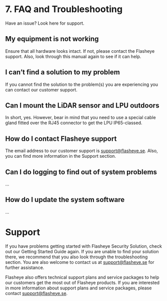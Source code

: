 # 7. FAQ and Troubleshooting

Have an issue? Look here for support.

## My equipment is not working
Ensure that all hardware looks intact. If not, please contact the Flasheye support. Also, look through this manual again to see if it can help.

## I can’t find a solution to my problem
If you cannot find the solution to the problem(s) you are experiencing you can contact our customer support.

## Can I mount the LiDAR sensor and LPU outdoors
In short, yes. However, bear in mind that you need to use a special cable gland fitted over the RJ45 connector to get the LPU IP65-classed.

## How do I contact Flasheye support
The email address to our customer support is support@flasheye.se. Also, you can find more information in the Support section.

## Can I do logging to find out of system problems
...

## How do I update the system software
...

# Support
If you have problems getting started with Flasheye Security Solution, check out our Getting Started Guide again. If you are unable to find your solution there, we recommend that you also look through the troubleshooting section. You are also welcome to contact us at support@flasheye.se for further assistance.

Flasheye also offers technical support plans and service packages to help our customers get the most out of Flasheye products. If you are interested in more information about support plans and service packages, please contact support@flasheye.se.
